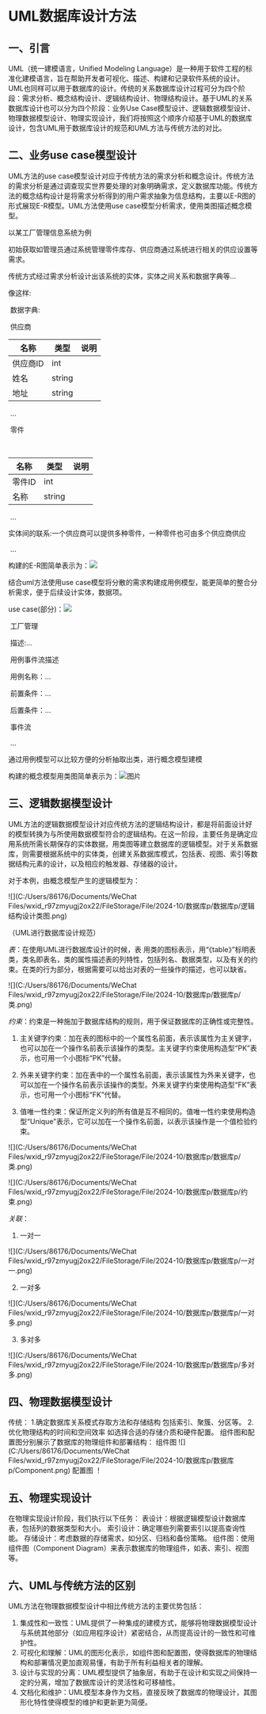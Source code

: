 # UML数据库设计方法

## 一、引言

UML（统一建模语言，Unified Modeling Language）是一种用于软件工程的标准化建模语言，旨在帮助开发者可视化、描述、构建和记录软件系统的设计。UML也同样可以用于数据库的设计。传统的关系数据库设计过程可分为四个阶段：需求分析、概念结构设计、逻辑结构设计、物理结构设计。基于UML的关系数据库设计也可以分为四个阶段：业务Use Case模型设计、逻辑数据模型设计、物理数据模型设计、物理实现设计，我们将按照这个顺序介绍基于UML的数据库设计，包含UML用于数据库设计的规范和UML方法与传统方法的对比。

## 二、业务use case模型设计

UML方法的use case模型设计对应于传统方法的需求分析和概念设计。传统方法的需求分析是通过调查现实世界要处理的对象明确需求，定义数据库功能。传统方法的概念结构设计是将需求分析得到的用户需求抽象为信息结构，主要以E-R图的形式展现E-R模型。UML方法使用use case模型分析需求，使用类图描述概念模型。

以某工厂管理信息系统为例

初始获取如管理员通过系统管理零件库存、供应商通过系统进行相关的供应设置等需求。

传统方式经过需求分析设计出该系统的实体，实体之间关系和数据字典等...

像这样:

​	数据字典:

​		供应商

| 名称     | 类型   | 说明 |
| -------- | ------ | ---- |
| 供应商ID | int    |      |
| 姓名     | string |      |
| 地址     | string |      |

​	...

​		零件

​		

| 名称   | 类型   | 说明 |
| ------ | ------ | ---- |
| 零件ID | int    |      |
| 名称   | string |      |

​	...

​	实体间的联系:一个供应商可以提供多种零件，一种零件也可由多个供应商供应

​	...

构建的E-R图简单表示为：![](C:/Users/86176/Desktop/数据库/2.png)



结合uml方法使用use case模型将分散的需求构建成用例模型，能更简单的整合分析需求，便于后续设计实体，数据项。

use case(部分)：![](C:/Users/86176/Desktop/数据库/3.png)

​	工厂管理  

​		描述:...

​	用例事件流描述  

​	用例名称：...

​	前置条件：...

​	 后置条件：...

​	事件流

​	...



通过用例模型可以比较方便的分析抽取出类，进行概念模型建模

构建的概念模型用类图简单表示为：![图片](C:/Users/86176/Desktop/数据库/1.png)





## 三、逻辑数据模型设计

UML方法的逻辑数据模型设计对应传统方法的逻辑结构设计，都是将前面设计好的模型转换为与所使用数据模型符合的逻辑结构。在这一阶段，主要任务是确定应用系统所需长期保存的实体数据，用类图等建立数据库的逻辑模型。对于关系数据库，则需要根据系统中的实体类，创建关系数据库模式，包括表、视图、索引等数据结构元素的设计，以及相应的触发器、存储器的设计。

对于本例，由概念模型产生的逻辑模型为：

![](C:/Users/86176/Documents/WeChat Files/wxid_r97zmyugj2ox22/FileStorage/File/2024-10/数据库p/数据库p/逻辑结构设计类图.png)

（UML进行数据库设计规范）

*表*：在使用UML进行数据库设计的时候，表 用类的图标表示，用“《table》”标明表类，类名即表名，类的属性描述表的列特性，包括列名、数据类型，以及有关的约束。在类的行为部分，根据需要可以给出对表的一些操作的描述，也可以缺省。

![](C:/Users/86176/Documents/WeChat Files/wxid_r97zmyugj2ox22/FileStorage/File/2024-10/数据库p/数据库p/类.png)

*约束*：约束是一种施加于数据库结构的规则，用于保证数据库的正确性或完整性。

1. 主关键字约束：加在表的图标中的一个属性名前面，表示该属性为主关键字，也可以加在一个操作名前表示该操作的类型。主关键字约束使用构造型“PK”表示，也可用一个小图标“PK”代替。

2. 外来关键字约束：加在表中的一个属性名前面，表示该属性为外来关键字，也可以加在一个操作名前表示该操作的类型。外来关键字约束使用构造型“FK”表示，也可用一个小图标“FK”代替。

3. 值唯一性约束：保证所定义列的所有值是互不相同的。值唯一性约束使用构造型“Unique”表示，它可以加在一个操作名前面，以表示该操作是一个值检验约束。

![](C:/Users/86176/Documents/WeChat Files/wxid_r97zmyugj2ox22/FileStorage/File/2024-10/数据库p/数据库p/类.png)

![](C:/Users/86176/Documents/WeChat Files/wxid_r97zmyugj2ox22/FileStorage/File/2024-10/数据库p/数据库p/约束.png)

*关联*：

1. 一对一

![](C:/Users/86176/Documents/WeChat Files/wxid_r97zmyugj2ox22/FileStorage/File/2024-10/数据库p/数据库p/一对一.png)

2. 一对多

![](C:/Users/86176/Documents/WeChat Files/wxid_r97zmyugj2ox22/FileStorage/File/2024-10/数据库p/数据库p/一对多.png)

3. 多对多

![](C:/Users/86176/Documents/WeChat Files/wxid_r97zmyugj2ox22/FileStorage/File/2024-10/数据库p/数据库p/多对多.png)

## 四、物理数据模型设计

传统：
1.确定数据库关系模式存取方法和存储结构
        包括索引、聚簇、分区等。
2.优化物理结构的时间和空间效率
        如选择合适的存储介质和硬件配置。
组件图和配置图分别展示了数据库的物理组件和部署结构：
组件图
![](C:/Users/86176/Documents/WeChat Files/wxid_r97zmyugj2ox22/FileStorage/File/2024-10/数据库p/数据库p/Component.png)
配置图
！[](Deployment.png)

## 五、物理实现设计

在物理实现设计阶段，我们执行以下任务：
表设计：根据逻辑模型设计数据库表，包括列的数据类型和大小。
索引设计：确定哪些列需要索引以提高查询性能。
存储设计：考虑数据的存储需求，如分区、归档和备份策略。
组件图：使用组件图（Component Diagram）来表示数据库的物理组件，如表、索引、视图等。

##  六、UML与传统方法的区别

UML方法在物理数据模型设计中相比传统方法的主要优势包括：

1. 集成性和一致性：UML提供了一种集成的建模方式，能够将物理数据模型设计与系统其他部分（如应用程序设计）紧密结合，从而提高设计的一致性和可维护性。
2. 可视化和理解：UML的图形化表示，如组件图和配置图，使得数据库的物理结构和部署情况更加直观易懂，有助于所有利益相关者的理解。
3. 设计与实现的分离：UML模型提供了抽象层，有助于在设计和实现之间保持一定的分离，增加了数据库设计的灵活性和可移植性。
4. 文档化和维护：UML模型本身作为文档，直接反映了数据库的物理设计，其图形化特性使得模型的维护和更新更为简便。